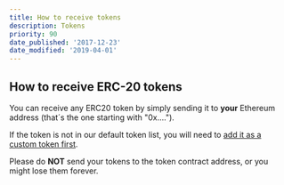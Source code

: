 ```yaml
---
title: How to receive tokens
description: Tokens
priority: 90
date_published: '2017-12-23'
date_modified: '2019-04-01'
---
```


## How to receive ERC-20 tokens

You can receive any ERC20 token by simply sending it to **your** Ethereum address (that´s the one starting with "0x....").

If the token is not in our default token list, you will need to [add it as a custom token first](/troubleshooting/tokens/adding-new-token-and-sending-custom-tokens).

Please do **NOT** send your tokens to the token contract address, or you might lose them forever.
